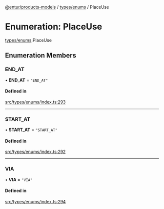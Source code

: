 [@entur/products-models](../README.md) / [types/enums](../modules/types_enums.md) / PlaceUse

# Enumeration: PlaceUse

[types/enums](../modules/types_enums.md).PlaceUse

## Enumeration Members

### END\_AT

• **END\_AT** = ``"END_AT"``

#### Defined in

[src/types/enums/index.ts:293](https://github.com/entur/products-models/blob/main/src/types/enums/index.ts#L293)

___

### START\_AT

• **START\_AT** = ``"START_AT"``

#### Defined in

[src/types/enums/index.ts:292](https://github.com/entur/products-models/blob/main/src/types/enums/index.ts#L292)

___

### VIA

• **VIA** = ``"VIA"``

#### Defined in

[src/types/enums/index.ts:294](https://github.com/entur/products-models/blob/main/src/types/enums/index.ts#L294)
